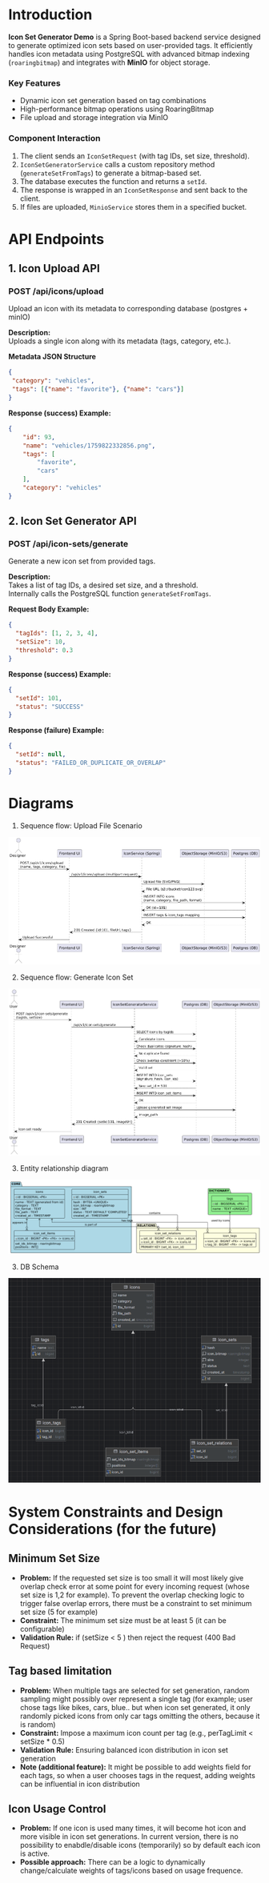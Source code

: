 # Introduction

**Icon Set Generator Demo** is a Spring Boot-based backend service designed to generate optimized icon sets based on user-provided tags. It efficiently handles icon metadata using PostgreSQL with advanced bitmap indexing (`roaringbitmap`) and integrates with **MinIO** for object storage.

### Key Features
- Dynamic icon set generation based on tag combinations  
- High-performance bitmap operations using RoaringBitmap  
- File upload and storage integration via MinIO  

### Component Interaction
1. The client sends an `IconSetRequest` (with tag IDs, set size, threshold).
2. `IconSetGeneratorService` calls a custom repository method (`generateSetFromTags`) to generate a bitmap-based set.
3. The database executes the function and returns a `setId`.
4. The response is wrapped in an `IconSetResponse` and sent back to the client.
5. If files are uploaded, `MinioService` stores them in a specified bucket.


# API Endpoints

##  1. Icon Upload API

### **POST /api/icons/upload**
Upload an icon with its metadata to corresponding database (postgres + minIO)


**Description:**  
Uploads a single icon along with its metadata (tags, category, etc.).

**Metadata JSON Structure**
```json
{   
 "category": "vehicles",  
 "tags": [{"name": "favorite"}, {"name": "cars"}] 
} 


```

**Response (success) Example:**
```json
{
    "id": 93,
    "name": "vehicles/1759822332856.png",
    "tags": [
        "favorite",
        "cars"
    ],
    "category": "vehicles"
}
```




##  2. Icon Set Generator API

### **POST /api/icon-sets/generate**

Generate a new icon set from provided tags.

**Description:**  
Takes a list of tag IDs, a desired set size, and a threshold.  
Internally calls the PostgreSQL function `generateSetFromTags`.

**Request Body Example:**
```json
{
  "tagIds": [1, 2, 3, 4],
  "setSize": 10,
  "threshold": 0.3
}

```

**Response (success) Example:**
```json
{
  "setId": 101,
  "status": "SUCCESS"
}
```
**Response (failure) Example:**
```json
{
  "setId": null,
  "status": "FAILED_OR_DUPLICATE_OR_OVERLAP"
}
```

# Diagrams

1. Sequence flow: Upload File Scenario 

  ![Upload File Scenario - Sequence Flow Diagram](upload-file.png)

2. Sequence flow: Generate Icon Set

  ![Generate Icon Set - Sequence Flow Diagram](generate-icons-set.png)

3. Entity relationship diagram 

  ![Tables Diagram](diagram-draft2.png)

3. DB Schema 

  ![Tables Diagram](diagram-draft1.png)

# System Constraints and Design Considerations (for the future)
## Minimum Set Size
- **Problem:**
  If the requested set size is too small it will most likely give overlap check error at some point for every incoming request (whose set size is 1,2 for example). To prevent the overlap checking logic to trigger false overlap errors, there must be a constraint to set minimum set size (5 for example)
- **Constraint:**
  The minimum set size must be at least 5 (it can be configurable)
- **Validation Rule:**
  if (setSize < 5 ) then reject the request (400 Bad Request)

## Tag based limitation
- **Problem:**
  When multiple tags are selected for set generation, random sampling might possibly over represent a single tag (for example; user chose tags like bikes, cars, blue.. but when icon set generated, it only randomly picked icons from only car tags omitting the others, because it is random)
- **Constraint:**
  Impose a maximum icon count per tag (e.g., perTagLimit < setSize * 0.5)
- **Validation Rule:**
  Ensuring balanced icon distribution in icon set generation
- **Note (additional feature):**
  It might be possible to add weights field for each tags, so when a user chooses tags in the request, adding weights can be influential in icon distribution

## Icon Usage Control
- **Problem:**
  If one icon is used many times, it will become hot icon and more visible in icon set generations. In current version, there is no possibility to enabdle/disable icons (temporarily) so by default each icon is active.
- **Possible approach:**
  There can be a logic to dynamically change/calculate weights of tags/icons based on usage frequence. 

  


